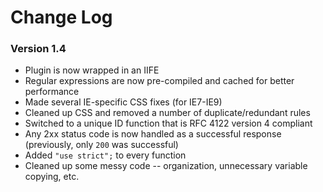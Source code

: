 Change Log 
============================
### Version 1.4 ###
* Plugin is now wrapped in an IIFE
* Regular expressions are now pre-compiled and cached for better performance
* Made several IE-specific CSS fixes (for IE7-IE9)
* Cleaned up CSS and removed a number of duplicate/redundant rules
* Switched to a unique ID function that is RFC 4122 version 4 compliant
* Any 2xx status code is now handled as a successful response (previously, only `200` was successful)
* Added `"use strict";` to every function
* Cleaned up some messy code -- organization, unnecessary variable copying, etc.